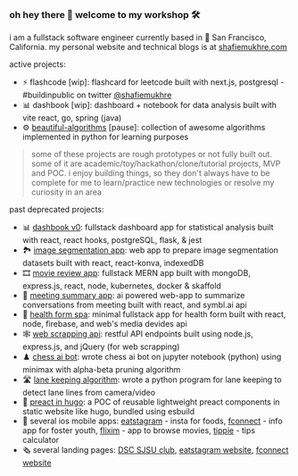 ### oh hey there 👋 welcome to my workshop 🛠️

i am a fullstack software engineer currently based in 🌁 San Francisco, California. my personal website and technical blogs is at [shafiemukhre.com](https://shafiemukhre.com)

active projects:

* ⚡️ flashcode [wip]: flashcard for leetcode built with next.js, postgresql - #buildinpublic on twitter [@shafiemukhre](https://twitter.com/shafiemukhre)
* 📊 dashbook [wip]: dashboard + notebook for data analysis built with vite react, go, spring (java)
* ⚙️ [beautiful-algorithms](https://github.com/shafiemukhre/beautiful-algorithms) [pause]: collection of awesome algorithms implemented in python for learning purposes

> some of these projects are rough prototypes or not fully built out. some of it are academic/toy/hackathon/clone/tutorial projects, MVP and POC. i enjoy building things, so they don't always have to be complete for me to learn/practice new technologies or resolve my curiosity in an area

past deprecated projects:

* 📊 [dashbook v0](https://github.com/shafiemukhre/dashbook-archived): fullstack dashboard app for statistical analysis built with react, react hooks, postgreSQL, flask, & jest
* 🏞️ [image segmentation app](https://github.com/shafiemukhre/image-segmentation-app): web app to prepare image segmentation datasets built with react, react-konva, indexedDB
* 🎞️ [movie review app](https://github.com/shafiemukhre/movie-review-app): fullstack MERN app built with mongoDB, express.js, react, node, kubernetes, docker & skaffold
* 📢 [meeting summary app](https://github.com/shafiemukhre/meeting-summary-react-app): ai powered web-app to summarize conversations from meeting built with react, and symbl.ai api
* 🏥 [health form spa](https://github.com/shafiemukhre/HealthFormSPA-with-React-Node.js-FirebaseNoSQL): minimal fullstack app for health form built with react, node, firebase, and web's media devides api
* 🕸️ [web scrapping api](https://github.com/shafiemukhre/webscraping-api-with-node-express-jquery): restful API endpoints built using node.js, express.js, and jQuery (for web scrapping)
* ♟️ [chess ai bot](https://github.com/shafiemukhre/chessbot-python): wrote chess ai bot on jupyter notebook (python) using minimax with alpha-beta pruning algorithm
* 🛣️ [lane keeping algorithm](https://github.com/shafiemukhre/lane-keeping): wrote a python program for lane keeping to detect lane lines from camera/video
* 🧩 [preact in hugo](https://github.com/shafiemukhre/preact-hugo-esbuild): a POC of reusable lightweight preact components in static website like hugo, bundled using esbuild
* 🍎 several ios mobile apps: [eatstagram](https://github.com/eatstagram/Eatstagram) - insta for foods, [fconnect](https://github.com/shafiemukhre/fconnect-ios-app) - info app for foster youth, [flixim](https://github.com/shafiemukhre/flixim-ios-app) - app to browse movies, [tippie](https://github.com/shafiemukhre/tippie-ios-app) - tips calculator
* 🗞️ several landing pages: [DSC SJSU club](https://github.com/dscsjsu/sjsu-gdsc-website), [eatstagram website](https://github.com/eatstagram/eatstagram-website), [fconnect website](https://github.com/shafiemukhre/fconnect-landingpage)




<!--
**shafiemukhre/shafiemukhre** is a ✨ _special_ ✨ repository because its `README.md` (this file) appears on your GitHub profile.

Here are some ideas to get you started:

- 🔭 I’m currently working on ...
- 🌱 I’m currently learning ...
- 👯 I’m looking to collaborate on ...
- 🤔 I’m looking for help with ...
- 💬 Ask me about ...
- 📫 How to reach me: ...
- 😄 Pronouns: ...
- ⚡ Fun fact: ...
-->
